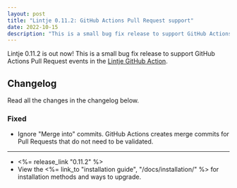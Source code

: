 ```yaml
---
layout: post
title: "Lintje 0.11.2: GitHub Actions Pull Request support"
date: 2022-10-15
description: "This is a small bug fix release to support GitHub Actions Pull Request events."
---
```


Lintje 0.11.2 is out now! This is a small bug fix release to support GitHub Actions Pull Request events in the [Lintje GitHub Action].

## Changelog

Read all the changes in the changelog below.

### Fixed

- Ignore "Merge into" commits. GitHub Actions creates merge commits for Pull Requests that do not need to be validated.

---

- <%= release_link "0.11.2" %>
- View the <%= link_to "installation guide", "/docs/installation/" %> for installation methods and ways to upgrade.

[Lintje GitHub Action]: https://github.com/lintje/action
